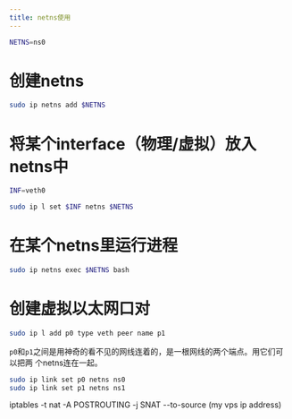 ```yaml
---
title: netns使用
---
```


```bash
NETNS=ns0
```

# 创建netns

```bash
sudo ip netns add $NETNS
```

# 将某个interface（物理/虚拟）放入netns中

```bash
INF=veth0
```

```bash
sudo ip l set $INF netns $NETNS
```

# 在某个netns里运行进程

```bash
sudo ip netns exec $NETNS bash
```

# 创建虚拟以太网口对

```bash
sudo ip l add p0 type veth peer name p1
```

`p0`和`p1`之间是用神奇的看不见的网线连着的，是一根网线的两个端点。用它们可以把两
个netns连在一起。

```bash
sudo ip link set p0 netns ns0
sudo ip link set p1 netns ns1
```
iptables -t nat -A POSTROUTING -j SNAT --to-source (my vps ip address)
